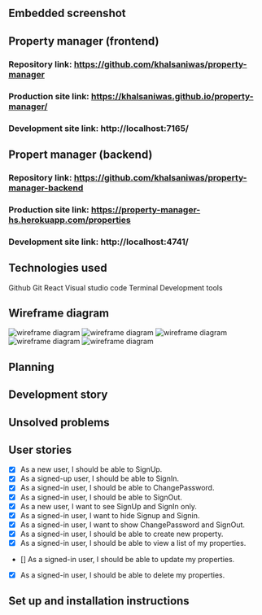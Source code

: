 ## Embedded screenshot

## Property manager (frontend)
### Repository link: https://github.com/khalsaniwas/property-manager
### Production site link: https://khalsaniwas.github.io/property-manager/
### Development site link: http://localhost:7165/

## Propert manager (backend)
### Repository link: https://github.com/khalsaniwas/property-manager-backend
### Production site link: https://property-manager-hs.herokuapp.com/properties
### Development site link: http://localhost:4741/
 
## Technologies used
Github
Git
React
Visual studio code
Terminal
Development tools




## Wireframe diagram
![wireframe diagram](/SRC/images/wireframe1.png)
![wireframe diagram](/SRC/images/wireframe2.png)
![wireframe diagram](/SRC/images/wireframe3.png)
![wireframe diagram](/SRC/images/wireframe4.png)
![wireframe diagram](/SRC/images/wireframe5.png)

## Planning

## Development story

## Unsolved problems

## User stories

* [x] As a new user, I should be able to SignUp.
* [x] As a signed-up user, I should be able to SignIn.
* [x] As a signed-in user, I should be able to ChangePassword.
* [x] As a signed-in user, I should be able to SignOut.
* [x] As a new user, I want to see SignUp and SignIn only.
* [x] As a signed-in user, I want to hide Signup and Signin.
* [x] As a signed-in user, I want to show ChangePassword and SignOut.
* [x] As a signed-in user, I should be able to create new property.
* [x] As a signed-in user, I should be able to view a list of my properties.
* [] As a signed-in user, I should be able to update my properties.
* [x] As a signed-in user, I should be able to delete my properties.

## Set up and installation instructions
